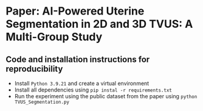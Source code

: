 # Paper: AI-Powered Uterine Segmentation in 2D and 3D TVUS: A Multi-Group Study
## Code and installation instructions for reproducibility

- Install `Python 3.9.21` and create a virtual environment
- Install all dependencies using `pip instal -r requirements.txt`
- Run the experiment using the public dataset from the paper using `python TVUS_Segmentation.py`
